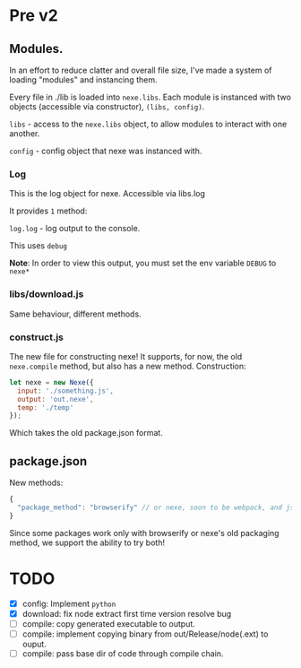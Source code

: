# Pre v2

## Modules.

In an effort to reduce clatter and overall file size, I've made a system of
loading "modules" and instancing them.

Every file in ./lib is loaded into `nexe.libs`. Each module is instanced with two
objects (accessible via constructor), `(libs, config)`.

`libs` - access to the `nexe.libs` object, to allow modules to interact with one
another.

`config` - config object that nexe was instanced with.

### Log

This is the log object for nexe. Accessible via libs.log

It provides `1` method:

`log.log` - log output to the console.

This uses `debug`

**Note**: In order to view this output, you must set the env variable `DEBUG` to `nexe*`


### libs/download.js

Same behaviour, different methods.


### construct.js

The new file for constructing nexe! It supports, for now, the old `nexe.compile` method,
but also has a new method. Construction:

```js
let nexe = new Nexe({
  input: './something.js',
  output: 'out.nexe',
  temp: './temp'
});
```

Which takes the old package.json format.

## package.json

New methods:

```js
{
  "package_method": "browserify" // or nexe, soon to be webpack, and jspack.
}
```

Since some packages work only with browserify or nexe's old packaging method, we support the ability to try both!


# TODO

* [x] config: Implement `python`
* [x] download: fix node extract first time version resolve bug
* [ ] compile: copy generated executable to output.
* [ ] compile: implement copying binary from out/Release/node(.ext) to ouput.
* [ ] compile: pass base dir of code through compile chain.
